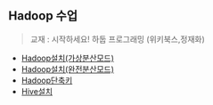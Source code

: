 ## Hadoop 수업 

> 교재 : 시작하세요! 하둡 프로그래밍 (위키북스,정재화)

* [Hadoop설치(가상분산모드)](./01_Hadoop설치(가상분산모드).md)
* [Hadoop설치(완전분산모드)](./02_Hadoop설치(완전분산모드).md)
* [Hadoop단축키](./03_Hadoop단축키.md)
* [Hive설치](./04_Hive설치.md)

  
